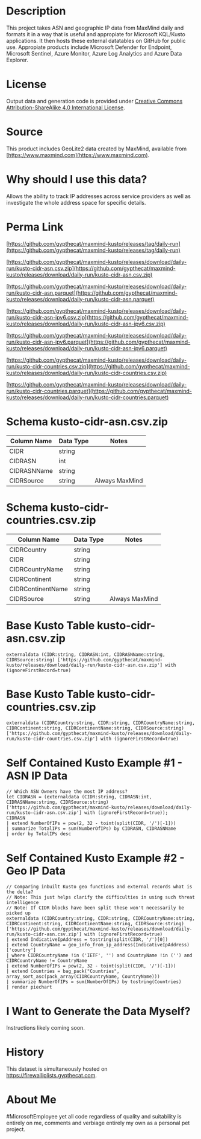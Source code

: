 # Description
This project takes ASN and geographic IP data from MaxMind daily and formats it in a way that is useful and appropiate for Microsoft KQL/Kusto applications.  It then hosts these external datatables on GitHub for public use.  Appropiate products include Microsoft Defender for Endpoint, Microsoft Sentinel, Azure Monitor, Azure Log Analytics and Azure Data Explorer.

# License
Output data and generation code is provided under [Creative Commons Attribution-ShareAlike 4.0 International License](https://creativecommons.org/licenses/by-sa/4.0/).

# Source
This product includes GeoLite2 data created by MaxMind, available from [https://www.maxmind.com](https://www.maxmind.com).

# Why should I use this data?
Allows the ability to track IP addresses across service providers as well as investigate the whole address space for specific details.

# Perma Link
[https://github.com/gypthecat/maxmind-kusto/releases/tag/daily-run](https://github.com/gypthecat/maxmind-kusto/releases/tag/daily-run)

[https://github.com/gypthecat/maxmind-kusto/releases/download/daily-run/kusto-cidr-asn.csv.zip](https://github.com/gypthecat/maxmind-kusto/releases/download/daily-run/kusto-cidr-asn.csv.zip)

[https://github.com/gypthecat/maxmind-kusto/releases/download/daily-run/kusto-cidr-asn.parquet](https://github.com/gypthecat/maxmind-kusto/releases/download/daily-run/kusto-cidr-asn.parquet)

[https://github.com/gypthecat/maxmind-kusto/releases/download/daily-run/kusto-cidr-asn-ipv6.csv.zip](https://github.com/gypthecat/maxmind-kusto/releases/download/daily-run/kusto-cidr-asn-ipv6.csv.zip)

[https://github.com/gypthecat/maxmind-kusto/releases/download/daily-run/kusto-cidr-asn-ipv6.parquet](https://github.com/gypthecat/maxmind-kusto/releases/download/daily-run/kusto-cidr-asn-ipv6.parquet)

[https://github.com/gypthecat/maxmind-kusto/releases/download/daily-run/kusto-cidr-countries.csv.zip](https://github.com/gypthecat/maxmind-kusto/releases/download/daily-run/kusto-cidr-countries.csv.zip)

[https://github.com/gypthecat/maxmind-kusto/releases/download/daily-run/kusto-cidr-countries.parquet](https://github.com/gypthecat/maxmind-kusto/releases/download/daily-run/kusto-cidr-countries.parquet)

# Schema kusto-cidr-asn.csv.zip
| Column Name | Data Type | Notes |
| ----------- | --------- | ----- |
| CIDR | string  | |
| CIDRASN | int  | |  
| CIDRASNName | string  | |  
| CIDRSource | string  | Always MaxMind |

# Schema kusto-cidr-countries.csv.zip
| Column Name | Data Type | Notes |
| ----------- | --------- | ----- |
| CIDRCountry | string | |
| CIDR | string | |
| CIDRCountryName | string | |
| CIDRContinent | string | |
| CIDRContinentName | string | |
| CIDRSource | string | Always MaxMind |

# Base Kusto Table kusto-cidr-asn.csv.zip
```
externaldata (CIDR:string, CIDRASN:int, CIDRASNName:string, CIDRSource:string) ['https://github.com/gypthecat/maxmind-kusto/releases/download/daily-run/kusto-cidr-asn.csv.zip'] with (ignoreFirstRecord=true)
```

# Base Kusto Table kusto-cidr-countries.csv.zip
```
externaldata (CIDRCountry:string, CIDR:string, CIDRCountryName:string, CIDRContinent:string, CIDRContinentName:string, CIDRSource:string) ['https://github.com/gypthecat/maxmind-kusto/releases/download/daily-run/kusto-cidr-countries.csv.zip'] with (ignoreFirstRecord=true)
```

# Self Contained Kusto Example #1 - ASN IP Data
```
// Which ASN Owners have the most IP address?
let CIDRASN = (externaldata (CIDR:string, CIDRASN:int, CIDRASNName:string, CIDRSource:string) ['https://github.com/gypthecat/maxmind-kusto/releases/download/daily-run/kusto-cidr-asn.csv.zip'] with (ignoreFirstRecord=true));
CIDRASN
| extend NumberOfIPs = pow(2, 32 - toint(split(CIDR, '/')[-1]))
| summarize TotalIPs = sum(NumberOfIPs) by CIDRASN, CIDRASNName
| order by TotalIPs desc
```

# Self Contained Kusto Example #2 - Geo IP Data
```
// Comparing inbuilt Kusto geo functions and external records what is the delta?
// Note: This just helps clarify the difficulties in using such threat intelligence
// Note: If CIDR blocks have been split these won't necessarily be picked up
externaldata (CIDRCountry:string, CIDR:string, CIDRCountryName:string, CIDRContinent:string, CIDRContinentName:string, CIDRSource:string) ['https://github.com/gypthecat/maxmind-kusto/releases/download/daily-run/kusto-cidr-asn.csv.zip'] with (ignoreFirstRecord=true)
| extend IndicativeIpAddress = tostring(split(CIDR, '/')[0])
| extend CountryName = geo_info_from_ip_address(IndicativeIpAddress)['country']
| where CIDRCountryName !in ('IETF', '') and CountryName !in ('') and CIDRCountryName != CountryName
| extend NumberOfIPs = pow(2, 32 - toint(split(CIDR, '/')[-1]))
| extend Countries = bag_pack("Countries", array_sort_asc(pack_array(CIDRCountryName, CountryName)))
| summarize NumberOfIPs = sum(NumberOfIPs) by tostring(Countries)
| render piechart
```

# I Want to Generate the Data Myself?
Instructions likely coming soon.

# History
This dataset is simultaneously hosted on https://firewalliplists.gypthecat.com.

# About Me
#MicrosoftEmployee yet all code regardless of quality and suitability is entirely on me, comments and verbiage entirely my own as a personal pet project.
